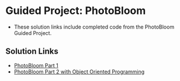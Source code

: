 # Guided Project: PhotoBloom

- These solution links include completed code from the PhotoBloom Guided Project.

## Solution Links

- [PhotoBloom Part 1](https://openprocessing.org/sketch/1678325)
- [PhotoBloom Part 2 with Object Oriented Programming](https://openprocessing.org/sketch/1656037)
